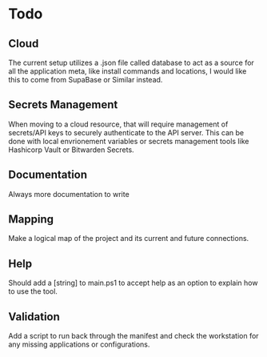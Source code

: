 # Todo

## Cloud
The current setup utilizes a .json file called database to act as a source for all the application meta, like install commands and locations, I would like this to come from SupaBase or Similar instead.

## Secrets Management
When moving to a cloud resource, that will require management of secrets/API keys to securely authenticate to the API server. This can be done with local envrionement variables or secrets management tools like Hashicorp Vault or Bitwarden Secrets.

## Documentation
Always more documentation to write

## Mapping
Make a logical map of the project and its current and future connections. 

## Help
Should add a [string] to main.ps1 to accept help as an option to explain how to use the tool.

## Validation
Add a script to run back through the manifest and check the workstation for any missing applications or configurations.




